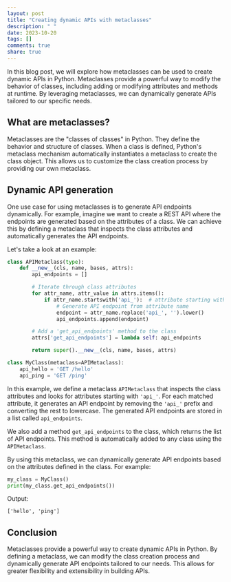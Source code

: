 ```yaml
---
layout: post
title: "Creating dynamic APIs with metaclasses"
description: " "
date: 2023-10-20
tags: []
comments: true
share: true
---
```

In this blog post, we will explore how metaclasses can be used to create dynamic APIs in Python. Metaclasses provide a powerful way to modify the behavior of classes, including adding or modifying attributes and methods at runtime. By leveraging metaclasses, we can dynamically generate APIs tailored to our specific needs.

## What are metaclasses?
Metaclasses are the "classes of classes" in Python. They define the behavior and structure of classes. When a class is defined, Python's metaclass mechanism automatically instantiates a metaclass to create the class object. This allows us to customize the class creation process by providing our own metaclass.

## Dynamic API generation
One use case for using metaclasses is to generate API endpoints dynamically. For example, imagine we want to create a REST API where the endpoints are generated based on the attributes of a class. We can achieve this by defining a metaclass that inspects the class attributes and automatically generates the API endpoints.

Let's take a look at an example:

```python
class APIMetaclass(type):
    def __new__(cls, name, bases, attrs):
        api_endpoints = []

        # Iterate through class attributes
        for attr_name, attr_value in attrs.items():
            if attr_name.startswith('api_'):  # attribute starting with 'api_'
                # Generate API endpoint from attribute name
                endpoint = attr_name.replace('api_', '').lower()
                api_endpoints.append(endpoint)

        # Add a 'get_api_endpoints' method to the class
        attrs['get_api_endpoints'] = lambda self: api_endpoints

        return super().__new__(cls, name, bases, attrs)

class MyClass(metaclass=APIMetaclass):
    api_hello = 'GET /hello'
    api_ping = 'GET /ping'
```

In this example, we define a metaclass `APIMetaclass` that inspects the class attributes and looks for attributes starting with `'api_'`. For each matched attribute, it generates an API endpoint by removing the `'api_'` prefix and converting the rest to lowercase. The generated API endpoints are stored in a list called `api_endpoints`.

We also add a method `get_api_endpoints` to the class, which returns the list of API endpoints. This method is automatically added to any class using the `APIMetaclass`.

By using this metaclass, we can dynamically generate API endpoints based on the attributes defined in the class. For example:

```python
my_class = MyClass()
print(my_class.get_api_endpoints())
```

Output:
```
['hello', 'ping']
```

## Conclusion
Metaclasses provide a powerful way to create dynamic APIs in Python. By defining a metaclass, we can modify the class creation process and dynamically generate API endpoints tailored to our needs. This allows for greater flexibility and extensibility in building APIs.